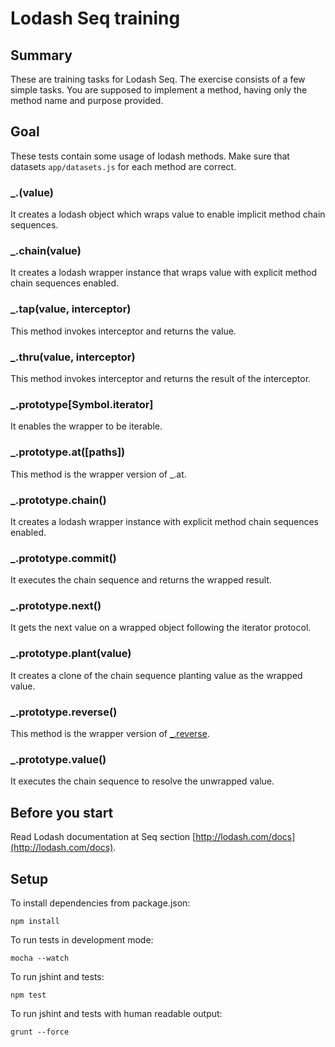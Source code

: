 # Lodash Seq training

## Summary

These are training tasks for Lodash Seq. The exercise consists of a few simple tasks.
You are supposed to implement a method, having  only the method name and purpose provided.

## Goal

These tests contain some usage of lodash methods.
Make sure that datasets `app/datasets.js` for each method are correct.

### _.(value)

It creates a lodash object which wraps value to enable implicit method chain sequences.

### _.chain(value)

It creates a lodash wrapper instance that wraps value with explicit method chain sequences enabled.

### _.tap(value, interceptor)
 
This method invokes interceptor and returns the value.

### _.thru(value, interceptor)

This method invokes interceptor and returns the result of the interceptor.

### _.prototype[Symbol.iterator]

It enables the wrapper to be iterable.

### _.prototype.at([paths])

This method is the wrapper version of _.at.

### _.prototype.chain()

It creates a lodash wrapper instance with explicit method chain sequences enabled.

### _.prototype.commit()

It executes the chain sequence and returns the wrapped result.

### _.prototype.next()

It gets the next value on a wrapped object following the iterator protocol.

### _.prototype.plant(value)

It creates a clone of the chain sequence planting value as the wrapped value.

### _.prototype.reverse()

This method is the wrapper version of [_.reverse](https://lodash.com/docs#reverse). 

### _.prototype.value()

It executes the chain sequence to resolve the unwrapped value.

## Before you start

Read Lodash documentation at Seq section [http://lodash.com/docs](http://lodash.com/docs).

## Setup
To install dependencies from package.json:

    npm install

To run tests in development mode:

    mocha --watch

To run jshint and tests:

    npm test

To run jshint and tests with human readable output:

    grunt --force
